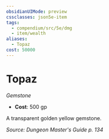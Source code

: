 ```yaml
---
obsidianUIMode: preview
cssclasses: json5e-item
tags:
  - compendium/src/5e/dmg
  - item/wealth
aliases:
  - Topaz
cost: 50000
---
```

# Topaz
*Gemstone*  

- **Cost**: 500 gp

A transparent golden yellow gemstone.

*Source: Dungeon Master's Guide p. 134*
